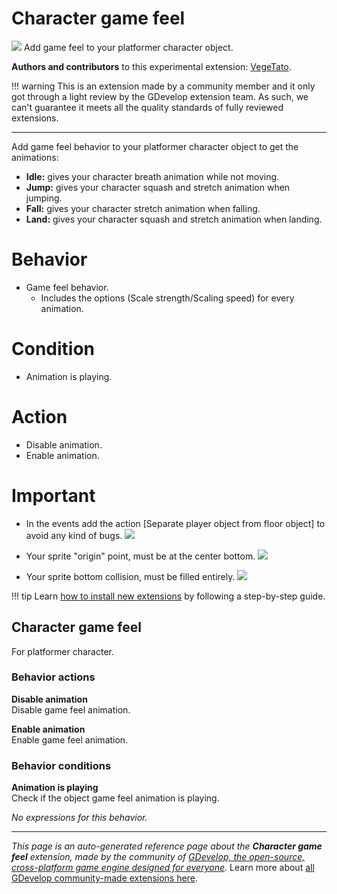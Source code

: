 # Character game feel

<img src="https://asset-resources.gdevelop.io/public-resources/Icons/Line Hero Pack/Master/SVG/Videogames/a9c73353ecb47ef44b3cf3c744d303a7df2b28787b82eeb1d9cceb2a3980ad9c_Videogames_videogame_pacman_game_video.svg" class="extension-icon"></img>
Add game feel to your platformer character object.

**Authors and contributors** to this experimental extension: [VegeTato](https://gd.games/VegeTato).

!!! warning
    This is an extension made by a community member and it only got through a
    light review by the GDevelop extension team. As such, we can't guarantee it
    meets all the quality standards of fully reviewed extensions.

---

Add game feel behavior to your platformer character object to get the animations:


- **Idle:** gives your character breath animation while not moving.
- **Jump:** gives your character squash and stretch animation when jumping.
- **Fall:** gives your character stretch animation when falling.
- **Land:** gives your character squash and stretch animation when landing.

# Behavior

- Game feel behavior.
   - Includes the options (Scale strength/Scaling speed) for every animation.

# Condition

- Animation is playing.

# Action

- Disable animation.
- Enable animation.

# Important

- In the events add the action [Separate player object from floor object] to avoid any kind of bugs.
![](https://i.imgur.com/TtdrAFp.png)

- Your sprite "origin" point, must be at the center bottom.
![](https://i.imgur.com/OdNv0cu.png)

- Your sprite bottom collision, must be filled entirely.
![](https://i.imgur.com/sHGOeqW.png)

!!! tip
    Learn [how to install new extensions](/gdevelop5/extensions/search) by following a step-by-step guide.



## Character game feel 

For platformer character. 

### Behavior actions

**Disable animation**  
Disable game feel animation.

**Enable animation**  
Enable game feel animation.

### Behavior conditions

**Animation is playing**  
Check if the object game feel animation is playing.

_No expressions for this behavior._



---

*This page is an auto-generated reference page about the **Character game feel** extension, made by the community of [GDevelop, the open-source, cross-platform game engine designed for everyone](https://gdevelop.io/).* Learn more about [all GDevelop community-made extensions here](/gdevelop5/extensions).